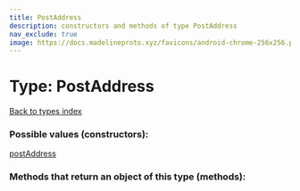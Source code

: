 ```yaml
---
title: PostAddress
description: constructors and methods of type PostAddress
nav_exclude: true
image: https://docs.madelineproto.xyz/favicons/android-chrome-256x256.png
---
```

# Type: PostAddress
[Back to types index](index.html)



### Possible values (constructors):

[postAddress](/API_docs/constructors/postAddress.html)  



### Methods that return an object of this type (methods):



